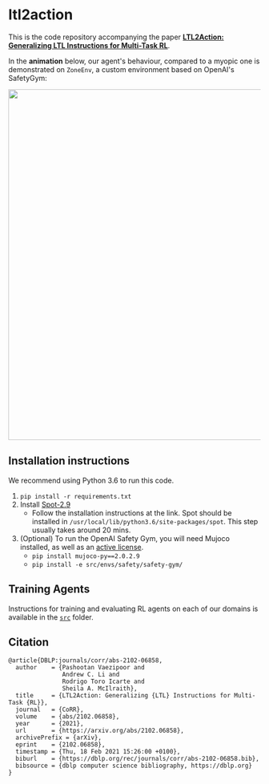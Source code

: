 # ltl2action

This is the code repository accompanying the paper [**LTL2Action: Generalizing LTL Instructions for Multi-Task RL**](https://arxiv.org/abs/2102.06858). 

In the **animation** below, our agent's behaviour, compared to a myopic one is demonstrated on ``ZoneEnv``, a custom environment based on OpenAI's SafetyGym:

<p align="center">
    <img width="700" src="https://github.com/LTL2Action/LTL2Action/blob/master/README_files/zone_env.gif">
<!--     <figcaption class="figure-caption text-center">Figure 1. (animation) Myopic agent vs. ours. </figcaption> -->
</p>

## Installation instructions


We recommend using Python 3.6 to run this code.

1. `pip install -r requirements.txt`
2. Install [Spot-2.9](https://spot.lrde.epita.fr/install.html)
    - Follow the installation instructions at the link. Spot should be installed in `/usr/local/lib/python3.6/site-packages/spot`. This step usually takes around 20 mins.
3. (Optional) To run the OpenAI Safety Gym, you will need Mujoco installed, as well as an [active license](http://www.mujoco.org/index.html). 
    - `pip install mujoco-py==2.0.2.9`
    - `pip install -e src/envs/safety/safety-gym/`

## Training Agents

Instructions for training and evaluating RL agents on each of our domains is available in the [`src`](src/) folder.

## Citation

```
@article{DBLP:journals/corr/abs-2102-06858,
  author    = {Pashootan Vaezipoor and
               Andrew C. Li and
               Rodrigo Toro Icarte and
               Sheila A. McIlraith},
  title     = {LTL2Action: Generalizing {LTL} Instructions for Multi-Task {RL}},
  journal   = {CoRR},
  volume    = {abs/2102.06858},
  year      = {2021},
  url       = {https://arxiv.org/abs/2102.06858},
  archivePrefix = {arXiv},
  eprint    = {2102.06858},
  timestamp = {Thu, 18 Feb 2021 15:26:00 +0100},
  biburl    = {https://dblp.org/rec/journals/corr/abs-2102-06858.bib},
  bibsource = {dblp computer science bibliography, https://dblp.org}
}
```
